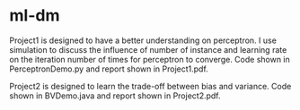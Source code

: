 # ml-dm
Project1 is designed to have a better understanding on perceptron.
I use simulation to discuss the influence of number of instance and learning rate on the iteration number of times for perceptron to converge.
Code shown in PerceptronDemo.py and report shown in Project1.pdf.

Project2 is designed to learn the trade-off between bias and variance.
Code shown in BVDemo.java and report shown in Project2.pdf.
